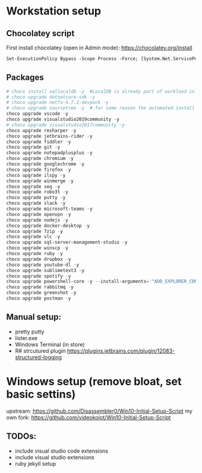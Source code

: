 # Workstation setup

## Chocolatey script
First install chocolatey (open in Admin mode):
<https://chocolatey.org/install>
``` ps
Set-ExecutionPolicy Bypass -Scope Process -Force; [System.Net.ServicePointManager]::SecurityProtocol = [System.Net.ServicePointManager]::SecurityProtocol -bor 3072; iex ((New-Object System.Net.WebClient).DownloadString('https://chocolatey.org/install.ps1'))
```

## Packages

``` powershell
# choco install sqllocaldb -y  #LocalDB is already part of workload in Visual studio, and there can be version mismatch
# choco upgrade dotnetcore-sdk -y
# choco upgrade netfx-4.7.2-devpack -y
# choco upgrade sourcetree -y  # for some reason the automated install is not working (maybe the required login from atlassian)
choco upgrade vscode -y
choco upgrade visualstudio2019community -y
# choco upgrade visualstudio2017community -y
choco upgrade resharper -y
choco upgrade jetbrains-rider -y
choco upgrade fiddler -y
choco upgrade git -y 
choco upgrade notepadplusplus -y
choco upgrade chromium -y
choco upgrade googlechrome -y
choco upgrade firefox -y
choco upgrade ilspy -y
choco upgrade winmerge -y
choco upgrade seq -y
choco upgrade robo3t -y
choco upgrade putty -y
choco upgrade slack -y
choco upgrade microsoft-teams -y
choco upgrade openvpn -y
choco upgrade nodejs -y
choco upgrade docker-desktop -y
choco upgrade 7zip -y
choco upgrade vlc -y
choco upgrade sql-server-management-studio -y
choco upgrade winscp -y
choco upgrade ruby -y
choco upgrade dropbox -y
choco upgrade youtube-dl -y
choco upgrade sublimetext3 -y
choco upgrade spotify -y
choco upgrade powershell-core -y --install-arguments='"ADD_EXPLORER_CONTEXT_MENU_OPENPOWERSHELL=1 REGISTER_MANIFEST=1 ENABLE_PSREMOTING=1"'
choco upgrade rabbitmq -y
choco upgrade greenshot -y
choco upgrade postman -y
```

## Manual setup:
- pretty putty
- lister.exe
- Windows Terminal (in store)
- R# strcutured plugin https://plugins.jetbrains.com/plugin/12083-structured-logging


# Windows setup (remove bloat, set basic settins)
upstream: https://github.com/Disassembler0/Win10-Initial-Setup-Script
my own fork: https://github.com/videokojot/Win10-Initial-Setup-Script

## TODOs:
- include visual studio code extensions
- include visual studio extensions
- ruby jekyll setup